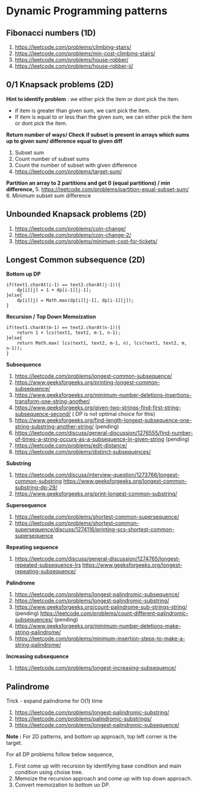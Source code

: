 Dynamic Programming patterns
============================

Fibonacci numbers (1D)
-----------------
1. https://leetcode.com/problems/climbing-stairs/
2. https://leetcode.com/problems/min-cost-climbing-stairs/
3. https://leetcode.com/problems/house-robber/
4. https://leetcode.com/problems/house-robber-ii/

0/1 Knapsack problems (2D)
---------------------

**Hint to identify problem** : we either pick the item or dont pick the item.
- if item is greater than given sum, we cant pick the item.
- If item is equal to or less than the given sum, we can either pick the item or dont pick the item.

**Return number of ways/ Check if subset is present in arrays which sums up to given sum/ difference equal to given diff**
1. Subset sum
2. Count number of subset sums 
3. Count the number of subset with given difference
4. https://leetcode.com/problems/target-sum/

**Partition an array to 2 partitions and get 0 (equal partitions) / min difference,** 
5. https://leetcode.com/problems/partition-equal-subset-sum/
6. Minimum subset sum difference


Unbounded Knapsack problems (2D)
---------------------------
1. https://leetcode.com/problems/coin-change/
2. https://leetcode.com/problems/coin-change-2/
3. https://leetcode.com/problems/minimum-cost-for-tickets/

Longest Common subsequence (2D)
--------------------------

**Bottom up DP**
```
if(text1.charAt(i-1) == text2.charAt(j-1)){
    dp[i][j] = 1 + dp[i-1][j-1];
}else{
    dp[i][j] = Math.max(dp[i][j-1], dp[i-1][j]);
}
```

**Recursion / Top Down Memoization**
```
if(text1.charAt(m-1) == text2.charAt(n-1)){
    return 1 + lcs(text1, text2, m-1, n-1);
}else{
    return Math.max( lcs(text1, text2, m-1, n), lcs(text1, text2, m, n-1));
}
```
**Subsequence**
1. https://leetcode.com/problems/longest-common-subsequence/
2. https://www.geeksforgeeks.org/printing-longest-common-subsequence/
3. https://www.geeksforgeeks.org/minimum-number-deletions-insertions-transform-one-string-another/
4. https://www.geeksforgeeks.org/given-two-strings-find-first-string-subsequence-second/ ( DP is not optimal choice for this)
5. https://www.geeksforgeeks.org/find-length-longest-subsequence-one-string-substring-another-string/ (pending)
6. https://leetcode.com/discuss/general-discussion/1276555/find-number-of-times-a-string-occurs-as-a-subsequence-in-given-string (pending)
7. https://leetcode.com/problems/edit-distance/
8. https://leetcode.com/problems/distinct-subsequences/

**Substring**
1. https://leetcode.com/discuss/interview-question/1273766/longest-common-substring
https://www.geeksforgeeks.org/longest-common-substring-dp-29/
2. https://www.geeksforgeeks.org/print-longest-common-substring/

**Supersequence**
1. https://leetcode.com/problems/shortest-common-supersequence/
2. https://leetcode.com/problems/shortest-common-supersequence/discuss/1274116/printing-scs-shortest-common-supersequence

**Repeating sequence**
1. https://leetcode.com/discuss/general-discussion/1274765/longest-repeated-subsequence-lrs
   https://www.geeksforgeeks.org/longest-repeating-subsequence/

**Palindrome**
1. https://leetcode.com/problems/longest-palindromic-subsequence/
2. https://leetcode.com/problems/longest-palindromic-substring/
3. https://www.geeksforgeeks.org/count-palindrome-sub-strings-string/ (pending)
   https://leetcode.com/problems/count-different-palindromic-subsequences/ (pending)
4. https://www.geeksforgeeks.org/minimum-number-deletions-make-string-palindrome/
5. https://leetcode.com/problems/minimum-insertion-steps-to-make-a-string-palindrome/

**Increasing subsequence**
1. https://leetcode.com/problems/longest-increasing-subsequence/ 

Palindrome
----------
Trick - expand palindrome for O(1) time
1. https://leetcode.com/problems/longest-palindromic-substring/
2. https://leetcode.com/problems/palindromic-substrings/
3. https://leetcode.com/problems/longest-palindromic-subsequence/


**Note :** 
For 2D patterns, and bottom up approach, top left corner is the target.

For all DP problems follow below sequence,
1. First come up with recursion by identifying base condition and main condition using choise tree.
2. Memoize the recursion approach and come up with top down approach.
3. Convert memoization to bottom uo DP.